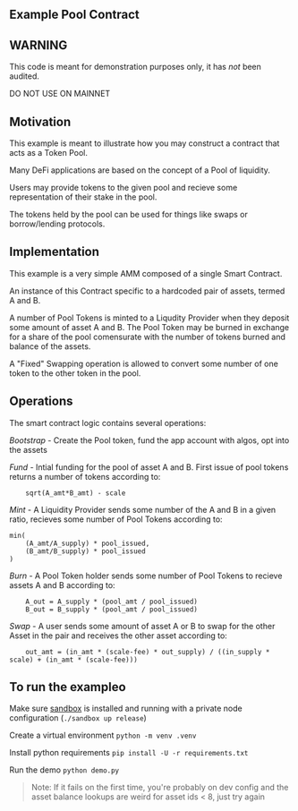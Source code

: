 Example Pool Contract
------------------------

## WARNING 

This code is meant for demonstration purposes only, it has _not_ been audited.

DO NOT USE ON MAINNET 


## Motivation

This example is meant to illustrate how you may construct a contract that acts as a Token Pool.

Many DeFi applications are based on the concept of a Pool of liquidity.  

Users may provide tokens to the given pool and recieve some representation of their stake in the pool.  

The tokens held by the pool can be used for things like swaps or borrow/lending protocols.


## Implementation

This example is a very simple AMM composed of a single Smart Contract. 

An instance of this Contract specific to a hardcoded pair of assets, termed A and B. 

A number of Pool Tokens is minted to a Liqudity Provider when they deposit some amount of asset A and B. The Pool Token may be burned in exchange for a share of the pool comensurate with the number of tokens burned and balance of the assets.

A "Fixed" Swapping operation is allowed to convert some number of one token to the other token in the pool.


## Operations

The smart contract logic contains several operations:

*Bootstrap* - Create the Pool token, fund the app account with algos, opt into the assets

*Fund* - Intial funding for the pool of asset A and B. First issue of pool tokens returns a number of tokens according to:  
```
    sqrt(A_amt*B_amt) - scale 
```

*Mint* - A Liquidity Provider sends some number of the A and B in a given ratio, recieves some number of Pool Tokens according to: 
```
min(
    (A_amt/A_supply) * pool_issued,
    (B_amt/B_supply) * pool_issued
)
```

*Burn* - A Pool Token holder sends some number of Pool Tokens to recieve assets A and B according to:
```
    A_out = A_supply * (pool_amt / pool_issued)
    B_out = B_supply * (pool_amt / pool_issued)
```

*Swap* - A user sends some amount of asset A or B to swap for the other Asset in the pair and receives the other asset according to:
```
    out_amt = (in_amt * (scale-fee) * out_supply) / ((in_supply * scale) + (in_amt * (scale-fee)))
```


## To run the exampleo

Make sure [sandbox](https://github.com/algorand/sandbox) is installed and running with a private node configuration (`./sandbox up release`)

Create a virtual environment `python -m venv .venv`

Install python requirements `pip install -U -r requirements.txt`

Run the demo `python demo.py`

> Note: If it fails on the first time, you're probably on dev config and the asset balance lookups are weird for asset ids < 8, just try again